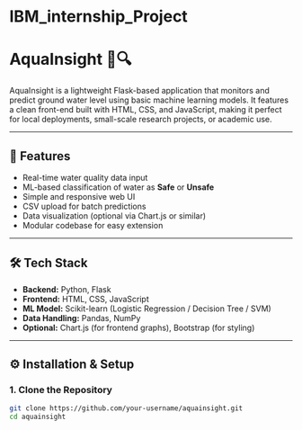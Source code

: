 # IBM_internship_Project
# AquaInsight 🌊🔍  
AquaInsight is a lightweight Flask-based application that monitors and predict ground water level using basic machine learning models. It features a clean front-end built with HTML, CSS, and JavaScript, making it perfect for local deployments, small-scale research projects, or academic use.

---

## 📌 Features

- Real-time water quality data input
- ML-based classification of water as **Safe** or **Unsafe**
- Simple and responsive web UI
- CSV upload for batch predictions
- Data visualization (optional via Chart.js or similar)
- Modular codebase for easy extension

---

## 🛠️ Tech Stack

- **Backend:** Python, Flask
- **Frontend:** HTML, CSS, JavaScript
- **ML Model:** Scikit-learn (Logistic Regression / Decision Tree / SVM)
- **Data Handling:** Pandas, NumPy
- **Optional:** Chart.js (for frontend graphs), Bootstrap (for styling)

---

## ⚙️ Installation & Setup

### 1. Clone the Repository

```bash
git clone https://github.com/your-username/aquainsight.git
cd aquainsight
